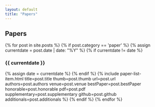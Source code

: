 ```yaml
---
layout: default
title: "Papers"
---
```


<div class="posts-wrap">
  <div class="title-wrap">
    <h2>Papers</h2>
  </div>
  {% for post in site.posts %}
    {% if post.category == 'paper' %}
      {% assign currentdate = post.date | date: "%Y" %}
      {% if currentdate != date %}
        <h3 class="post-cat-title" id="y{{currentdate}}">{{ currentdate }}</h3>
        {% assign date = currentdate %}
      {% endif %}
        {% include paper-list-item.html
          title=post.title
          thumb=post.thumb
          url=post.url
          authors=post.authors
          venue=post.venue
          bestPaper=post.bestPaper
          honorable=post.honorable
          pdf=post.pdf
          supplementary=post.supplementary
          github=post.github
          additionals=post.additionals
        %}
    {% endif %}
  {% endfor %}
</div>
